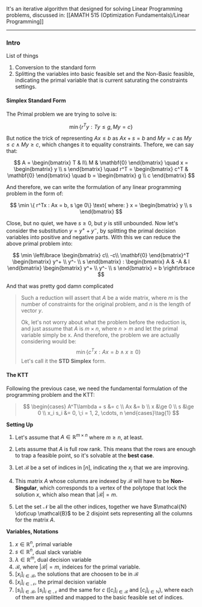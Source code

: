 It's an iterative algorithm that designed for solving Linear Programming problems, discussed in: [[AMATH 515 (Optimization Fundamentals)/Linear Programming]]


---
### **Intro**

List of things
1. Conversion to the standard form
2. Splitting the variables into basic feasible set and the Non-Basic feasible, indicating the primal variable that is current saturating the constraints settings. 

#### **Simplex Standard Form**

The Primal problem we are trying to solve is: 

$$
\min \{ r^Ty: Ty \le g, My = c\}
$$

But notice the trick of representing $Ax \le b$ as $Ax + s = b$ and $My = c$ as $My \le c \wedge My \ge c$, which changes it to equality constraints. Thefore, we can say that: 

$$
A = \begin{bmatrix}
    T & I\\ M & \mathbf{0}
\end{bmatrix} 
\quad x = \begin{bmatrix}
    y \\ s
\end{bmatrix}
\quad
r^T = \begin{bmatrix}
    c^T & \mathbf{0}
\end{bmatrix}
\quad 
b = \begin{bmatrix}
    g \\ c
\end{bmatrix}
$$

And therefore, we can write the formulation of any linear programming problem in the form of: 

$$
\min \{ r^Tx : Ax = b, s \ge 0\} \text{ where: } x = \begin{bmatrix}
    y \\ s
\end{bmatrix}
$$

Close, but no quiet, we have $s\ge 0$, but $y$ is still unbounded. Now let's consider the substitution $y = y^+ + y^-$, by splitting the primal decision variables into positive and negative parts. With this we can reduce the above primal problem into: 

$$
\min \left\lbrace
    \begin{bmatrix}
        c\\ -c\\ \mathbf{0}
    \end{bmatrix}^T
    \begin{bmatrix}
        y^+ \\ y^- \\ s
    \end{bmatrix} 
    : 
    \begin{bmatrix}
        A & -A & I
    \end{bmatrix}
    \begin{bmatrix}
        y^+ \\ y^- \\ s
    \end{bmatrix} = b
\right\rbrace
$$

And that was pretty god damn complicated

> Such a reduction will assert that $A$ be a wide matrix, where $m$ is the number of constraints for the original problem, and $n$ is the length of vector $y$. 
>
> Ok, let's not worry about what the problem before the reduction is, and just assume that $A$ is $m\times n$, where $n > m$ and let the primal variable simply be x. And therefore, the problem we are actually considering would be: 
> $$\min \{c^Tx : Ax = b \wedge x \ge 0\}$$
> Let's call it the **STD Simplex** form. 

#### **The KTT**

Following the previous case, we need the fundamental formulation of the programming problem and the KTT: 

> $$
> \begin{cases}
>     A^T\lambda + s &= c
>     \\
>     Ax &= b
>     \\
>     x &\ge 0
>     \\
>     s &\ge 0
>     \\
>     x_i s_i &= 0, \;i = 1, 2, \cdots, n
> \end{cases}\tag{1}
> $$




**Setting Up**

1. Let's assume that $A \in \mathbb{R}^{m\times n}$ where $m \ge n$, at least. 

2. Lets assume that $A$ is full  row rank. This means that the rows are enough to trap a feasible point, so it's solvable at the **best case**. 

3. Let $\mathcal{B}$ be a set of indices in $[n]$, indicating the $x_j$ that we are improving. 

4. This matrix $A$ whose columns are indexed by $\mathcal{B}$ will have to be **Non-Singular**, which corresponds to a vertex of the polytope that lock the solution $x$, which also mean that $|\mathcal{B}| = m$. 

5. Let the set $\mathcal{N}$ be all the other indices, together we have $\mathcal{N} \dot\cup \mathcal{B}$ to be 2 disjoint sets representing all the columns for the matrix $A$. 


**Variables, Notations**

1. $x\in \mathbb{R}^n$, primal variable
2. $s \in \mathbb{R}^n$, dual slack variable
3. $\lambda \in \mathbb{R}^m$, dual decision variable
4. $\mathcal{B}$, where $|\mathcal{B}| = m$, indeices for the primal variable. 
5. $[x_i]_{i \in\mathcal{B}}$, the solutions that are choosen to be in $\mathcal{B}$
6. $[x_i]_{i\in\mathcal{N}}$, the primal decision variable 
7. $[s_i]_{i\in \mathcal{B}}$, $[s_i]_{i\in \mathcal{N}}$ and the same for $c$ ($[c_i]_{i\in \mathcal{B}}$ and $[c_i]_{i \in \mathbb{N}}$), where each of them are splitted and mapped to the basic feasible set of indices. 

